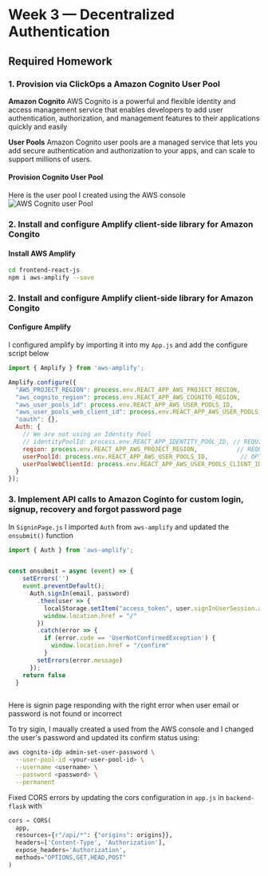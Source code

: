 # Week 3 — Decentralized Authentication

## Required Homework

### 1. Provision via ClickOps a Amazon Cognito User Pool

**Amazon Cognito**
AWS Cognito is a powerful and flexible identity and access management service that enables developers to add user authentication, authorization, and management features to their applications quickly and easily

**User Pools**
Amazon Cognito user pools are a managed service that lets you add secure authentication and authorization to your apps, and can scale to support millions of users.

#### Provision Cognito User Pool
Here is the user pool I created using the AWS console
![AWS Cognito user Pool]()

### 2. Install and configure Amplify client-side library for Amazon Congito

#### Install AWS Amplify
```sh
cd frontend-react-js
npm i aws-amplify --save
```

### 2. Install and configure Amplify client-side library for Amazon Congito

#### Configure Amplify
I configured amplify by importing it into my `App.js` and add the configure script below

```js
import { Amplify } from 'aws-amplify';

Amplify.configure({
  "AWS_PROJECT_REGION": process.env.REACT_APP_AWS_PROJECT_REGION,
  "aws_cognito_region": process.env.REACT_APP_AWS_COGNITO_REGION,
  "aws_user_pools_id": process.env.REACT_APP_AWS_USER_POOLS_ID,
  "aws_user_pools_web_client_id": process.env.REACT_APP_AWS_USER_POOLS_CLIENT_ID,
  "oauth": {},
  Auth: {
    // We are not using an Identity Pool
    // identityPoolId: process.env.REACT_APP_IDENTITY_POOL_ID, // REQUIRED - Amazon Cognito Identity Pool ID
    region: process.env.REACT_APP_AWS_PROJECT_REGION,           // REQUIRED - Amazon Cognito Region
    userPoolId: process.env.REACT_APP_AWS_USER_POOLS_ID,         // OPTIONAL - Amazon Cognito User Pool ID
    userPoolWebClientId: process.env.REACT_APP_AWS_USER_POOLS_CLIENT_ID,   // OPTIONAL - Amazon Cognito Web Client ID (26-char alphanumeric string)
  }
});

```


### 3. Implement API calls to Amazon Coginto for custom login, signup, recovery and forgot password page

In `SigninPage.js` I imported `Auth` from `aws-amplify` and updated the `onsubmit()` function

```js
import { Auth } from 'aws-amplify';


const onsubmit = async (event) => {
    setErrors('')
    event.preventDefault();
      Auth.signIn(email, password)
        .then(user => {
          localStorage.setItem("access_token", user.signInUserSession.accessToken.jwtToken)
          window.location.href = "/"
        })
        .catch(error => {  
          if (error.code == 'UserNotConfirmedException') {
            window.location.href = "/confirm"
          }
        setErrors(error.message)
      });
    return false
  }
  
```
Here is signin page responding with the right error when user email or password is not found or incorrect

To try sigin, I maually created a used from the AWS console and I changed the user's password and updated its confirm status using:

```sh
aws cognito-idp admin-set-user-password \
  --user-pool-id <your-user-pool-id> \
  --username <username> \
  --password <password> \
  --permanent
```


Fixed CORS errors by updating the cors configuration in `app.js` in `backend-flask` with
```py
cors = CORS(
  app, 
  resources={r"/api/*": {"origins": origins}},
  headers=['Content-Type', 'Authorization'], 
  expose_headers='Authorization',
  methods="OPTIONS,GET,HEAD,POST"
)
```

